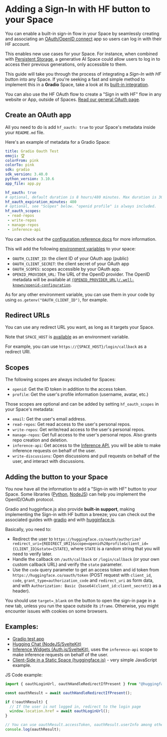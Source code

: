 # Adding a Sign-In with HF button to your Space

You can enable a built-in sign-in flow in your Space by seamlessly creating and associating an [OAuth/OpenID connect](https://developer.okta.com/blog/2019/10/21/illustrated-guide-to-oauth-and-oidc) app so users can log in with their HF account.

This enables new use cases for your Space. For instance, when combined with [Persistent Storage](https://huggingface.co/docs/hub/spaces-storage), a generative AI Space could allow users to log in to access their previous generations, only accessible to them.

<Tip>

This guide will take you through the process of integrating a *Sign-In with HF* button into any Space. If you're seeking a fast and simple method to implement this in a **Gradio** Space, take a look at its [built-in integration](https://www.gradio.app/guides/sharing-your-app#o-auth-login-via-hugging-face).

</Tip>

<Tip>

You can also use the HF OAuth flow to create a "Sign in with HF" flow in any website or App, outside of Spaces. [Read our general OAuth page](./oauth).

</Tip>

## Create an OAuth app

All you need to do is add `hf_oauth: true` to your Space's metadata inside your `README.md` file.

Here's an example of metadata for a Gradio Space:

```yaml
title: Gradio Oauth Test
emoji: 🏆
colorFrom: pink
colorTo: pink
sdk: gradio
sdk_version: 3.40.0
python_version: 3.10.6
app_file: app.py

hf_oauth: true
# optional, default duration is 8 hours/480 minutes. Max duration is 30 days/43200 minutes.
hf_oauth_expiration_minutes: 480
# optional, see "Scopes" below. "openid profile" is always included.
hf_oauth_scopes:
 - read-repos
 - write-repos
 - manage-repos
 - inference-api
```

You can check out the [configuration reference docs](./spaces-config-reference) for more information.

This will add the following [environment variables](https://huggingface.co/docs/hub/spaces-overview#helper-environment-variables) to your space:

- `OAUTH_CLIENT_ID`: the client ID of your OAuth app (public)
- `OAUTH_CLIENT_SECRET`: the client secret of your OAuth app
- `OAUTH_SCOPES`: scopes accessible by your OAuth app.
- `OPENID_PROVIDER_URL`: The URL of the OpenID provider. The OpenID metadata will be available at [`{OPENID_PROVIDER_URL}/.well-known/openid-configuration`](https://huggingface.co/.well-known/openid-configuration).

As for any other environment variable, you can use them in your code by using `os.getenv("OAUTH_CLIENT_ID")`, for example.

## Redirect URLs 

You can use any redirect URL you want, as long as it targets your Space.

Note that `SPACE_HOST` is [available](https://huggingface.co/docs/hub/spaces-overview#helper-environment-variables) as an environment variable.

For example, you can use `https://{SPACE_HOST}/login/callback` as a redirect URI.

## Scopes

The following scopes are always included for Spaces:

- `openid`: Get the ID token in addition to the access token.
- `profile`: Get the user's profile information (username, avatar, etc.)

Those scopes are optional and can be added by setting `hf_oauth_scopes` in your Space's metadata:

- `email`: Get the user's email address.
- `read-repos`: Get read access to the user's personal repos.
- `write-repos`: Get write/read access to the user's personal repos.
- `manage-repos`: Get full access to the user's personal repos. Also grants repo creation and deletion.
- `inference-api`: Get access to the [Inference API](https://huggingface.co/docs/api-inference/index), you will be able to make inference requests on behalf of the user.
- `write-discussions`: Open discussions and pull requests on behalf of the user, and interact with discussions.

## Adding the button to your Space

You now have all the information to add a "Sign-in with HF" button to your Space. Some libraries ([Python](https://github.com/lepture/authlib), [NodeJS](https://github.com/panva/node-openid-client)) can help you implement the OpenID/OAuth protocol. 

Gradio and hugginface.js also provide **built-in support**, making implementing the Sign-in with HF button a breeze; you can check out the associated guides with [gradio](https://www.gradio.app/guides/sharing-your-app#o-auth-login-via-hugging-face) and with [hugginface.js](https://huggingface.co/docs/huggingface.js/hub/README#oauth-login). 

Basically, you need to:

- Redirect the user to `https://huggingface.co/oauth/authorize?redirect_uri={REDIRECT_URI}&scope=openid%20profile&client_id={CLIENT_ID}&state={STATE}`, where `STATE` is a random string that you will need to verify later.
- Handle the callback on `/auth/callback` or `/login/callback` (or your own custom callback URL) and verify the `state` parameter.
- Use the `code` query parameter to get an access token and id token from `https://huggingface.co/oauth/token` (POST request with `client_id`, `code`, `grant_type=authorization_code` and `redirect_uri` as form data, and with `Authorization: Basic {base64(client_id:client_secret)}` as a header).

<Tip warning={true}>

You should use `target=_blank` on the button to open the sign-in page in a new tab, unless you run the space outside its `iframe`. Otherwise, you might encounter issues with cookies on some browsers.

</Tip>

## Examples:

- [Gradio test app](https://huggingface.co/spaces/Wauplin/gradio-oauth-test)
- [Hugging Chat (NodeJS/SvelteKit)](https://huggingface.co/spaces/huggingchat/chat-ui)
- [Inference Widgets (Auth.js/SvelteKit)](https://huggingface.co/spaces/huggingfacejs/inference-widgets), uses the `inference-api` scope to make inference requests on behalf of the user.
- [Client-Side in a Static Space (huggingface.js)](https://huggingface.co/spaces/huggingfacejs/client-side-oauth) - very simple JavaScript example.

JS Code example:

```js
import { oauthLoginUrl, oauthHandleRedirectIfPresent } from "@huggingface/hub";

const oauthResult = await oauthHandleRedirectIfPresent();

if (!oauthResult) {
  // If the user is not logged in, redirect to the login page
  window.location.href = await oauthLoginUrl();
}

// You can use oauthResult.accessToken, oauthResult.userInfo among other things
console.log(oauthResult);
```
